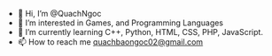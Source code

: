 - 👋 Hi, I’m @QuachNgoc
- 👀 I’m interested in Games, and Programming Languages
- 🌱 I’m currently learning C++, Python, HTML, CSS, PHP, JavaScript.
- 📫 How to reach me quachbaongoc02@gmail.com

<!---
QuachNgoc/QuachNgoc is a ✨ special ✨ repository because its `README.md` (this file) appears on your GitHub profile.
You can click the Preview link to take a look at your changes.
--->
